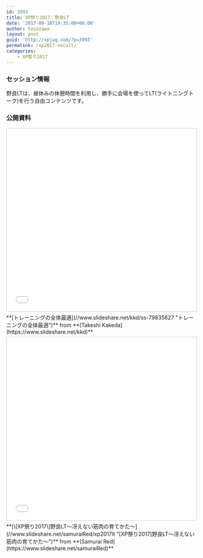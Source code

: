 ```yaml
---
id: 3993
title: XP祭り2017：野良LT
date: '2017-09-18T19:35:00+00:00'
author: hosozawa
layout: post
guid: 'http://xpjug.com/?p=3993'
permalink: /xp2017-noralt/
categories:
    - XP祭り2017
---
```


### セッション情報

野良LTは、昼休みの休憩時間を利用し、勝手に会場を使ってLT(ライトニングトーク)を行う自由コンテンツです。

### 公開資料

<script async="" class="speakerdeck-embed" data-id="de3ca6f5f28441908c8fade9eb63836f" data-ratio="1.78086956521739" src="//speakerdeck.com/assets/embed.js"></script>

<iframe allowfullscreen="" frameborder="0" height="485" marginheight="0" marginwidth="0" scrolling="no" src="//www.slideshare.net/slideshow/embed_code/key/vZJwRd6eZIfUAj" style="border:1px solid #CCC; border-width:1px; margin-bottom:5px; max-width: 100%;" width="595"> </iframe>

<div style="margin-bottom:5px">  **[トレーニングの全体最適](//www.slideshare.net/kkd/ss-79835627 "トレーニングの全体最適")**  from **[Takeshi Kakeda](https://www.slideshare.net/kkd)** </div><iframe allowfullscreen="" frameborder="0" height="485" marginheight="0" marginwidth="0" scrolling="no" src="//www.slideshare.net/slideshow/embed_code/key/G3fLWMUkDpSrpr" style="border:1px solid #CCC; border-width:1px; margin-bottom:5px; max-width: 100%;" width="595"> </iframe>

<div style="margin-bottom:5px">  **[\[XP祭り2017\]野良LT～冴えない筋肉の育てかた～](//www.slideshare.net/samuraiRed/xp2017lt "[XP祭り2017]野良LT～冴えない筋肉の育てかた～")**  from **[Samurai Red](https://www.slideshare.net/samuraiRed)** </div>